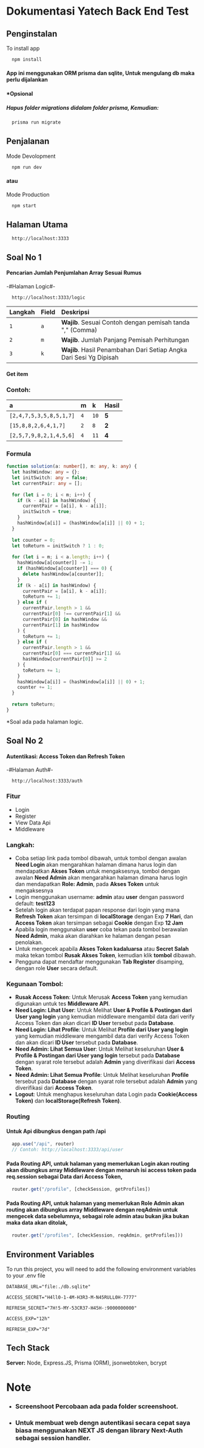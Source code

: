 
# Dokumentasi Yatech Back End Test

## Penginstalan

To install app

```bash
  npm install
```
#### App ini menggunakan ORM prisma dan sqlite, Untuk mengulang db maka perlu dijalankan 
#### *Opsional
##### Hapus folder migrations didalam folder prisma, Kemudian:
```bash
  prisma run migrate
```

## Penjalanan
Mode Devolopment
```bash
  npm run dev
```
#### atau
Mode Production
```bash
  npm start
```

## Halaman Utama
```http
  http://localhost:3333
```
## Soal No 1

#### Pencarian Jumlah Penjumlahan Array Sesuai Rumus

-#Halaman Logic#-
```http
  http://localhost:3333/logic
```

| Langkah | Field     | Deskripsi                |
| :-------- | :------- | :------------------------- |
| `1` | `a` | **Wajib**. Sesuai Contoh dengan pemisah tanda "," (Comma) |
| `2` | `m` | **Wajib**. Jumlah Panjang Pemisah Perhitungan |
| `3` | `k` | **Wajib**. Hasil Penambahan Dari Setiap Angka Dari Sesi Yg Dipisah |

#### Get item

### Contoh:

| a | m  | k | **Hasil** |
| :-------- | :------- |  :------- | :-------------------------------- |
| `[2,4,7,5,3,5,8,5,1,7]`      | `4` | `10` | **5** |
| `[15,8,8,2,6,4,1,7]`      | `2` | `8` | **2** |
| `[2,5,7,9,8,2,1,4,5,6]`      | `4` | `11` | **4** |

### Formula
```typescript
function solution(a: number[], m: any, k: any) {
  let hashWindow: any = {};
  let initSwitch: any = false;
  let currentPair: any = [];
  
  for (let i = 0; i < m; i++) {
    if (k - a[i] in hashWindow) {
      currentPair = [a[i], k - a[i]];
      initSwitch = true;
    }
    hashWindow[a[i]] = (hashWindow[a[i]] || 0) + 1;
  }
  
  let counter = 0;
  let toReturn = initSwitch ? 1 : 0;
  
  for (let i = m; i < a.length; i++) {
    hashWindow[a[counter]] -= 1;
    if (hashWindow[a[counter]] === 0) {
      delete hashWindow[a[counter]];
    }
    if (k - a[i] in hashWindow) {
      currentPair = [a[i], k - a[i]];
      toReturn += 1;
    } else if (
      currentPair.length > 1 &&
      currentPair[0] !== currentPair[1] &&
      currentPair[0] in hashWindow &&
      currentPair[1] in hashWindow
    ) {
      toReturn += 1;
    } else if (
      currentPair.length > 1 &&
      currentPair[0] === currentPair[1] &&
      hashWindow[currentPair[0]] >= 2
    ) {
      toReturn += 1;
    }
    hashWindow[a[i]] = (hashWindow[a[i]] || 0) + 1;
    counter += 1;
  }
  
  return toReturn;
}
```

*Soal ada pada halaman logic.


## Soal No 2

#### Autentikasi: Access Token dan Refresh Token

-#Halaman Auth#-
```http
  http://localhost:3333/auth 
```

### Fitur

- Login
- Register
- View Data Api
- Middleware

### Langkah:
- Coba setiap link pada tombol dibawah, untuk tombol dengan awalan **Need Login** akan mengarahkan halaman dimana  harus login dan mendapatkan **Akses Token** untuk mengaksesnya, tombol dengan awalan **Need Admin** akan mengarahkan halaman dimana harus login dan mendapatkan **Role: Admin**, pada **Akses Token** untuk mengaksesnya
- Login menggunakan username: **admin** atau **user** dengan password default: **test123**
- Setelah login akan terdapat papan response dari login yang mana **Refresh Token** akan tersimpan di **localStorage** dengan Exp **7 Hari**, dan **Access Token** akan tersimpan sebagai **Cookie** dengan Exp **12 Jam**
- Apabila login menggunakan **user** coba tekan pada tombol berawalan **Need Admin**, maka akan diarahkan ke halaman dengan pesan penolakan.
- Untuk mengecek apabila **Akses Token kadaluarsa** atau **Secret Salah** maka tekan tombol **Rusak Akses Token**, kemudian klik **tombol** dibawah.
- Pengguna dapat mendaftar menggunakan **Tab Register** disamping, dengan role **User** secara default.

### Kegunaan Tombol:
- **Rusak Access Token**: Untuk Merusak **Access Token** yang kemudian digunakan untuk tes **Middleware API**.
- **Need Login: Lihat User**: Untuk Melihat **User & Profile & Postingan dari User yang login** yang kemudian middleware mengambil data dari verify Access Token dan akan dicari **ID User** tersebut pada **Database**.
- **Need Login: Lihat Profile**: Untuk Melihat **Profile dari User yang login** yang kemudian middleware mengambil data dari verify Access Token dan akan dicari **ID User** tersebut pada **Database**.
- **Need Admin: Lihat Semua User**: Untuk Melihat keseluruhan **User & Profile & Postingan dari User yang login** tersebut pada **Database** dengan syarat role tersebut adalah **Admin** yang diverifikasi dari **Access Token**.
- **Need Admin: Lihat Semua Profile**: Untuk Melihat keseluruhan **Profile** tersebut pada **Database** dengan syarat role tersebut adalah **Admin** yang diverifikasi dari **Access Token**.
- **Logout**: Untuk menghapus keseluruhan data Login pada **Cookie(Access Token)** dan **localStorage(Refresh Token)**.

### Routing
#### Untuk Api dibungkus dengan path **/api**
```javascript
  app.use("/api", router)
  // Contoh: http://localhost:3333/api/user
```
#### Pada Routing API, untuk halaman yang memerlukan Login akan routing akan dibungkus array Middleware dengan menaruh **isi access token** pada **req.session** sebagai **Data dari Access Token**, 
```javascript
  router.get("/profile", [checkSession, getProfiles])
```
#### Pada Routing API, untuk halaman yang memerlukan Role Admin akan routing akan dibungkus array Middleware dengan **reqAdmin** untuk mengecek data sebelumnya, sebagai **role admin** atau bukan jika bukan maka data **akan ditolak**, 
```javascript
  router.get("/profiles", [checkSession, reqAdmin, getProfiles]))
```

## Environment Variables

To run this project, you will need to add the following environment variables to your .env file

`DATABASE_URL="file:./db.sqlite"`

`ACCESS_SECRET="H4ll0-1-4M-H3R3-M-N45RULL0H-7777"`

`REFRESH_SECRET="7H!5-MY-53CR37-H45H-:9000000000"`

`ACCESS_EXP="12h"`

`REFRESH_EXP="7d"`

## Tech Stack

**Server:** Node, Express.JS, Prisma (ORM), jsonwebtoken, bcrypt

# Note
- ### Screenshoot Percobaan ada pada folder **screenshoot**.
<!-- - ### My Favorite Framework But Not Include: NEXT. JS & Next-Auth, React JS. -->
- ### Untuk membuat web dengn autentikasi secara cepat saya biasa menggunakan NEXT JS dengan library Next-Auth sebagai session handler.
